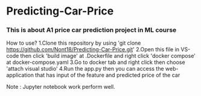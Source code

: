 # Predicting-Car-Price
### This is about A1 price car prediction project in ML course ###

How to use?
1.Clone this repository by using 'git clone https://github.com/Nont18/Predicting-Car-Price.git'
2.Open this file in VS-code then click 'build image' at .Dockerfile and right click 'docker compose' at docker-compose.yaml
3.Go to docker tab and right click then choose 'attach visual studio'
4.Run the app.py then you can access the web-application that has input of the feature and predicted price of the car

Note : Jupyter notebook work perform well.

